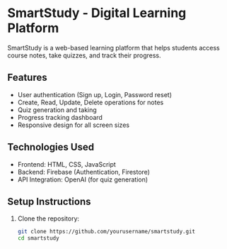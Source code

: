 # SmartStudy - Digital Learning Platform

SmartStudy is a web-based learning platform that helps students access course notes, take quizzes, and track their progress.

## Features

- User authentication (Sign up, Login, Password reset)
- Create, Read, Update, Delete operations for notes
- Quiz generation and taking
- Progress tracking dashboard
- Responsive design for all screen sizes

## Technologies Used

- Frontend: HTML, CSS, JavaScript
- Backend: Firebase (Authentication, Firestore)
- API Integration: OpenAI (for quiz generation)

## Setup Instructions

1. Clone the repository:
   ```bash
   git clone https://github.com/yourusername/smartstudy.git
   cd smartstudy
